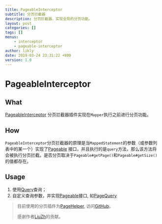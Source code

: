 ```yaml
---
title: PageableInterceptor
subtitle: 分页拦截器
description: 分页拦截器，实现全局的分页功能。
layout: post
categories: []
tags: []
menus:
    - interceptor
    - pageable-interceptor
author: likly
date: 2019-03-24 23:31:22 +800
version: 1.0
---
```


# PageableInterceptor

## What

[PageableInterceptor](/final-mybatis/final-mybatis-core/src/main/java/org/finalframework/mybatis/inteceptor/PageableInterceptor.java)
分页拦截器插件实现在`Mapper`执行之前进行分页功能。

## How

`PageableInterceptor`分页拦截器的原理是当`MappedStatement`的参数（或参数列表中的某一个）实现了[Pageable](/final-data/final-data-context/src/main/java/org/finalframework/data/query/Pageable.java)
接口，并且执行的是`query`方法，那么该方法将会被执行分页拦截。是否分页取决于`Pageable#getPage()`和`Pageable#getSize()`的值都存在。

## Usage

1. 使用[Query](/final-data/final-data-context/src/main/java/org/finalframework/data/query/Query.java)查询；
2. 自定义查询参数，并实现[Pageable](/final-data/final-data-context/src/main/java/org/finalframework/data/query/Pageable.java)接口,
如[PageQuery](/final-data/final-data-context/src/main/java/org/finalframework/data/query/PageQuery.java)

> 目前使用的分页插件为[PageHelper](/final-mybatis/final-mybatis-core/src/main/java/org/finalframework/mybatis/inteceptor/PageHelperPageableInterceptor.java),
访问[GitHub](https://github.com/pagehelper/Mybatis-PageHelper/blob/master/README_zh.md)。
>
> 感谢作者[LiuZh](https://github.com/abel533)的贡献。
